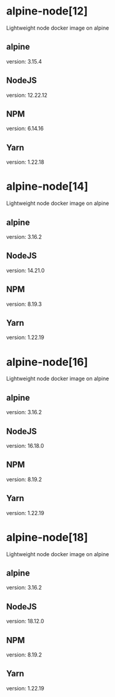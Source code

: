 # alpine-node[12]
Lightweight node docker image on alpine

## alpine
version: 3.15.4

## NodeJS
version: 12.22.12

## NPM
version: 6.14.16

## Yarn
version: 1.22.18

# alpine-node[14]
Lightweight node docker image on alpine

## alpine
version: 3.16.2

## NodeJS
version: 14.21.0

## NPM
version: 8.19.3

## Yarn
version: 1.22.19

# alpine-node[16]
Lightweight node docker image on alpine

## alpine
version: 3.16.2

## NodeJS
version: 16.18.0

## NPM
version: 8.19.2

## Yarn
version: 1.22.19

# alpine-node[18]
Lightweight node docker image on alpine

## alpine
version: 3.16.2

## NodeJS
version: 18.12.0

## NPM
version: 8.19.2

## Yarn
version: 1.22.19
